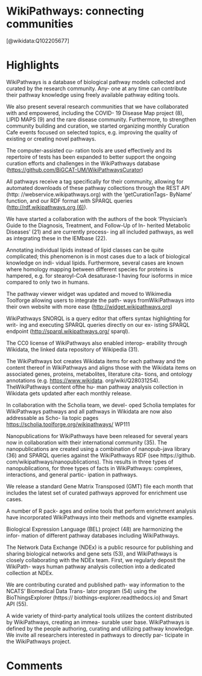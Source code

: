 
WikiPathways: connecting communities
====================================
  
  [@wikidata:Q102205677]  

# Highlights
WikiPathways is a database of biological pathway models collected and curated by the research community. Any- one at any time can contribute their pathway knowledge using freely available pathway editing tools.

We also present several research communities that we have collaborated with and empowered, including the COVID- 19 Disease Map project (8), LIPID MAPS (9) and the rare disease community. Furthermore, to strengthen community building and curation, we started organizing monthly Curation Cafe events focused on selected topics, e.g. improving the quality of existing or creating novel pathways.

The computer-assisted cu- ration tools are used effectively and its repertoire of tests has been expanded to better support the ongoing curation efforts and challenges in the WikiPathways database (https://github.com/BiGCAT-UM/WikiPathwaysCurator)

All pathways receive a tag specifically for their community, allowing for automated downloads of these pathway collections through the REST API (http: //webservice.wikipathways.org) with the ‘getCurationTags- ByName’ function, and our RDF format with SPARQL queries (http://rdf.wikipathways.org,(6)).

We have started a collaboration with the authors of the book ‘Physician’s Guide to the Diagnosis, Treatment, and Follow-Up of In- herited Metabolic Diseases’ (21) and are currently process- ing all included pathways, as well as integrating these in the IEMbase (22).

Annotating individual lipids instead of lipid classes can be quite complicated; this phenomenon is  in most cases due to a lack of biological knowledge on indi- vidual lipids. Furthermore, several cases are known where homology mapping between different species for proteins is hampered, e.g. for stearoyl-CoA desaturase-1 having four isoforms in mice compared to only two in humans.

The pathway viewer widget was updated and moved to Wikimedia Toolforge allowing users to integrate the path- ways fromWikiPathways into their own website with more ease (http://widget.wikipathways.org)

WikiPathways SNORQL is a query editor that offers syntax highlighting for writ- ing and executing SPARQL queries directly on our ex- isting SPARQL endpoint (http://sparql.wikipathways.org/ sparql).

The CC0 license of WikiPathways also enabled interop- erability through Wikidata, the linked data repository of Wikipedia (31).

The WikiPathways bot creates Wikidata items for each pathway and the content thereof in WikiPathways and aligns those with the Wikidata items on associated genes, proteins, metabolites, literature cita- tions, and ontology annotations (e.g. https://www.wikidata. org/wiki/Q28031254). TheWikiPathways content ofthe hu- man pathway analysis collection in Wikidata gets updated after each monthly release.

In collaboration with the Scholia team, we devel- oped Scholia templates for WikiPathways pathways and all pathways in Wikidata are now also addressable as Scho- lia topic pages https://scholia.toolforge.org/wikipathways/ WP111

Nanopublications for WikiPathways have been released for several years now in collaboration with their international community (35). The nanopublications are created using a combination of nanopub-java library (36) and SPARQL queries against the WikiPathways RDF (see https://github. com/wikipathways/nanopublications). This results in three types of nanopublications, for three types of facts in WikiPathways: complexes, interactions, and general partic- ipation in pathways.

We release a standard Gene Matrix Transposed (GMT) file each month that includes the latest set of curated pathways approved for enrichment use cases.

A number of R pack- ages and online tools that perform enrichment analysis have incorporated WikiPathways into their methods and vignette examples.

Biological Expression Language (BEL) project (48) are harmonizing the infor- mation of different pathway databases including WikiPathways.

The Network Data Exchange (NDEx) is a public resource for publishing and sharing biological networks and gene sets (53), and WikiPathways is closely collaborating with the NDEx team. First, we regularly deposit the WikiPath- ways human pathway analysis collection into a dedicated collection at NDEx.

We are contributing curated and published path- way information to the NCATS’ Biomedical Data Trans- lator program (54) using the BioThingsExplorer (https:// biothings-explorer.readthedocs.io) and Smart API (55).

A wide variety of third-party analytical tools utilizes the content distributed by WikiPathways, creating an immea- surable user base. WikiPathways is defined by the people authoring, curating and utilizing pathway knowledge. We invite all researchers interested in pathways to directly par- ticipate in the WikiPathways project.

# Comments
